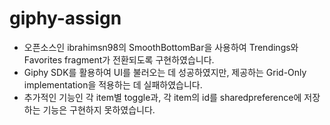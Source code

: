 # giphy-assign
- 오픈소스인 ibrahimsn98의 SmoothBottomBar을 사용하여 Trendings와 Favorites fragment가 전환되도록 구현하였습니다.
- Giphy SDK를 활용하여 UI를 불러오는 데 성공하였지만, 제공하는 Grid-Only implementation을 적용하는 데 실패하였습니다.
- 추가적인 기능인 각 item별 toggle과, 각 item의 id를 sharedpreference에 저장하는 기능은 구현하지 못하였습니다.
